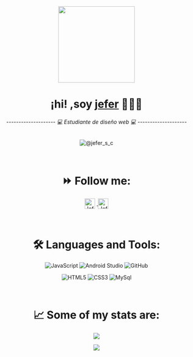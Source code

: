 <div align="center">
    <img align="center" width="200" src="https://user-images.githubusercontent.com/125378976/220205494-c65feae7-378a-4263-a38c-f4449ca84066.png" />
    <h1>¡hi! ,soy <a href="https://github.com/jefersc">jefer</a> 👨🏻‍💻</h1> 
    <h6>-------------------- 💻 Estudiante de diseño web 💻 --------------------</h6>  
  
  ![@jefer_s_c](https://user-images.githubusercontent.com/125378976/219987431-d076562f-40cb-4835-b8e0-c5393c384cbe.gif)
  
</div>

<br>


<div align="center">
<h1><strong>⏩ Follow me:</strong></h1>
<a href="https://www.linkedin.com/in/javcho23/">
  <img align="center" style="margin-right:5px" alt="Jefer's Instagram" width="27px" src="https://cdn-icons-png.flaticon.com/512/174/174855.png" />
</a>

<a href="https://twitter.com/javcho23">
  <img align="center" alt="Jefer | Spotify" width="27px" src="https://cdn-icons-png.flaticon.com/512/3669/3669986.png" />
</a>

</div>

<br />
<br/>

<div align="center">
  <h1><strong>🛠️ Languages and Tools:</strong></h1>


![JavaScript](https://img.shields.io/badge/JavaScript-323330?style=for-the-badge&logo=javascript&logoColor=F7DF1E)
![Android Studio](https://img.shields.io/badge/Android%20Studio-3DDC84.svg?style=for-the-badge&logo=android-studio&logoColor=white)
![GitHub](https://img.shields.io/badge/github%20-%23000.svg?&style=for-the-badge&logo=github&logoColor=white)

![HTML5](https://img.shields.io/badge/HTML5-E34F26?style=for-the-badge&logo=html5&logoColor=white)
![CSS3](https://img.shields.io/badge/CSS3-1572B6?style=for-the-badge&logo=css3&logoColor=white)
![MySql](https://img.shields.io/badge/mysql-%2300f.svg?style=for-the-badge&logo=mysql&logoColor=white)

  </div>
  <br>

<div align="center">
  <h1><strong>📈 Some of my stats are:</strong></h1>
<p align="center">
  <img align="" src="https://github-readme-stats.vercel.app/api?username=jefersc&theme=buefy&show_icons=true&hide=contribs" />
</p>
<p align="center">
  <img align="" src="https://visitor-badge.laobi.icu/badge?page_id=jefersc.jefersc" />
</p>
